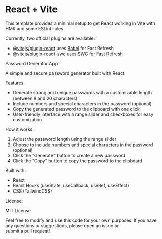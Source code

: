 # React + Vite

This template provides a minimal setup to get React working in Vite with HMR and some ESLint rules.

Currently, two official plugins are available:

- [@vitejs/plugin-react](https://github.com/vitejs/vite-plugin-react/blob/main/packages/plugin-react/README.md) uses [Babel](https://babeljs.io/) for Fast Refresh
- [@vitejs/plugin-react-swc](https://github.com/vitejs/vite-plugin-react-swc) uses [SWC](https://swc.rs/) for Fast Refresh


Password Generator App

A simple and secure password generator built with React.

Features:

- Generate strong and unique passwords with a customizable length (between 8 and 20 characters)
- Include numbers and special characters in the password (optional)
- Copy the generated password to the clipboard with one click
- User-friendly interface with a range slider and checkboxes for easy customization

How it works:

1. Adjust the password length using the range slider
2. Choose to include numbers and special characters in the password (optional)
3. Click the "Generate" button to create a new password
4. Click the "Copy" button to copy the password to the clipboard

Built with:

- React
- React Hooks (useState, useCallback, useRef, useEffect)
- CSS (TailwindCSS)

License:

MIT License

Feel free to modify and use this code for your own purposes. If you have any questions or suggestions, please open an issue or submit a pull request!